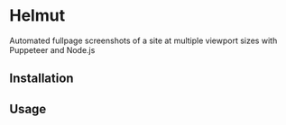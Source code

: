 # Helmut

Automated fullpage screenshots of a site at multiple viewport sizes with Puppeteer and Node.js

## Installation

## Usage